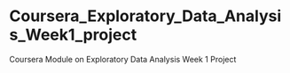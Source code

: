# Coursera_Exploratory_Data_Analysis_Week1_project
Coursera Module on Exploratory Data Analysis Week 1 Project
